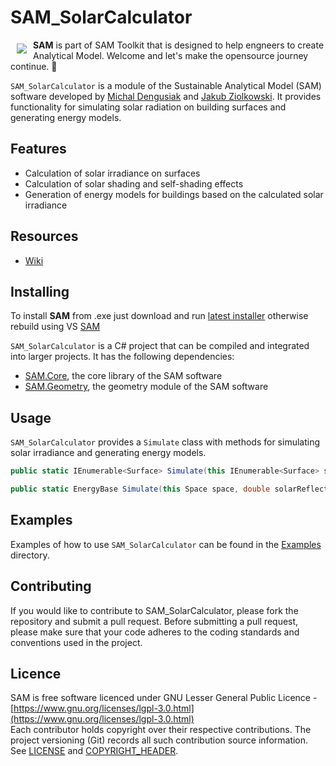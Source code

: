 # SAM_SolarCalculator

<a href="https://github.com/HoareLea/SAM_Excel"><img src="https://github.com/HoareLea/SAM/blob/master/Grasshopper/SAM.Core.Grasshopper/Resources/SAM_Small.png" align="left" hspace="10" vspace="6"></a>

**SAM** is part of SAM Toolkit that is designed to help engneers to create Analytical Model. Welcome and let's make the opensource journey continue. :handshake:

`SAM_SolarCalculator` is a module of the Sustainable Analytical Model (SAM) software developed by [Michal Dengusiak](https://github.com/michaldengusiak) and [Jakub Ziolkowski](https://github.com/ZiolkowskiJakub). It provides functionality for simulating solar radiation on building surfaces and generating energy models.

## Features

- Calculation of solar irradiance on surfaces
- Calculation of solar shading and self-shading effects
- Generation of energy models for buildings based on the calculated solar irradiance

## Resources
* [Wiki](https://github.com/HoareLea/SAM/wiki)

## Installing

To install **SAM** from .exe just download and run [latest installer](https://github.com/HoareLea/SAM_Deploy/releases) otherwise rebuild using VS [SAM](https://github.com/HoareLea/SAM)

`SAM_SolarCalculator` is a C# project that can be compiled and integrated into larger projects. It has the following dependencies:

- [SAM.Core](https://github.com/HoareLea/SAM), the core library of the SAM software
- [SAM.Geometry](https://github.com/HoareLea/SAM.Geometry), the geometry module of the SAM software

## Usage

`SAM_SolarCalculator` provides a `Simulate` class with methods for simulating solar irradiance and generating energy models. 

```csharp
public static IEnumerable<Surface> Simulate(this IEnumerable<Surface> surfaces, DateTime dateTime, double timeZone = 0, double inclination = 0, double azimuth = 0, double tolerance = Tolerance.Angle, double areaAdjustment = 1, double altitude = double.NaN, double latitude = double.NaN, double longitude = double.NaN, double diffusedFraction = 0.3, double directFraction = 0.7)
```

```csharp
public static EnergyBase Simulate(this Space space, double solarReflectance, double visibleReflectance, double[] assemblyThicknesses, IEnumerable<Panel> panels, Material sunMaterial, Material skyMaterial, double gridSize = 1, double tolerance = Tolerance.MicroDistance, double offset = 0.1, double factor = 2.5)
```

## Examples

Examples of how to use `SAM_SolarCalculator` can be found in the [Examples](https://github.com/HoareLea/SAM_SolarCalculator/tree/master/Examples) directory. 

## Contributing
If you would like to contribute to SAM_SolarCalculator, please fork the repository and submit a pull request. Before submitting a pull request, please make sure that your code adheres to the coding standards and conventions used in the project.

## Licence ##

SAM is free software licenced under GNU Lesser General Public Licence - [https://www.gnu.org/licenses/lgpl-3.0.html](https://www.gnu.org/licenses/lgpl-3.0.html)  
Each contributor holds copyright over their respective contributions.
The project versioning (Git) records all such contribution source information.
See [LICENSE](https://github.com/HoareLea/SAM_Template/blob/master/LICENSE) and [COPYRIGHT_HEADER](https://github.com/HoareLea/SAM/blob/master/COPYRIGHT_HEADER.txt).
